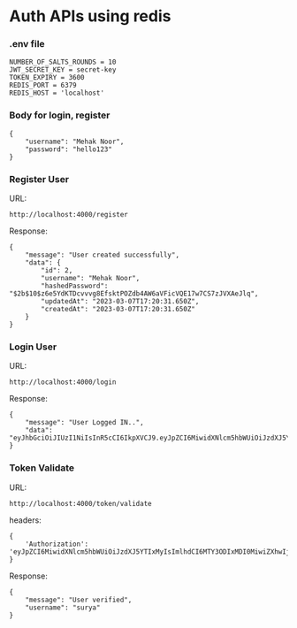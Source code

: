 # Auth APIs using redis

### .env file

```
NUMBER_OF_SALTS_ROUNDS = 10
JWT_SECRET_KEY = secret-key
TOKEN_EXPIRY = 3600
REDIS_PORT = 6379
REDIS_HOST = 'localhost'
```

### Body for login, register
```
{
    "username": "Mehak Noor",
    "password": "hello123"
}
```

### Register User
URL: 
```
http://localhost:4000/register
```
Response:
```
{
    "message": "User created successfully",
    "data": {
        "id": 2,
        "username": "Mehak Noor",
        "hashedPassword": "$2b$10$z6e5YdKTDcvvvg8EfsktPOZdb4AW6aVFicVQE17w7CS7zJVXAeJlq",
        "updatedAt": "2023-03-07T17:20:31.650Z",
        "createdAt": "2023-03-07T17:20:31.650Z"
    }
}
```

### Login User
URL: 
```
http://localhost:4000/login
```
Response:
```
{
    "message": "User Logged IN..",
    "data": "eyJhbGciOiJIUzI1NiIsInR5cCI6IkpXVCJ9.eyJpZCI6MiwidXNlcm5hbWUiOiJzdXJ5YTIxMyIsImlhdCI6MTY3ODIxMDI0MiwiZXhwIjoxNjc4MjEzODQyfQ.OA1geg8hfMVoDa1M2lVkfuj0wA3gGBZASPi5Tgc7i44"
}
```

### Token Validate
URL:
```
http://localhost:4000/token/validate
```

headers:
```
{
    'Authorization': 'eyJpZCI6MiwidXNlcm5hbWUiOiJzdXJ5YTIxMyIsImlhdCI6MTY3ODIxMDI0MiwiZXhwIjoxNjc4MjEzODQyfQ'
}
```

Response:
```
{
    "message": "User verified",
    "username": "surya"
}
```
